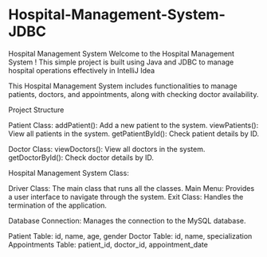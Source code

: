 # Hospital-Management-System-JDBC
Hospital Management System
Welcome to the Hospital Management System ! This simple project is built using Java and JDBC to manage hospital operations effectively in IntelliJ Idea

This Hospital Management System includes functionalities to manage patients, doctors, and appointments, along with checking doctor availability.

Project Structure

Patient Class:
addPatient(): Add a new patient to the system.
viewPatients(): View all patients in the system.
getPatientById(): Check patient details by ID.

Doctor Class:
viewDoctors(): View all doctors in the system.
getDoctorById(): Check doctor details by ID.

Hospital Management System Class:

Driver Class: The main class that runs all the classes.
Main Menu: Provides a user interface to navigate through the system.
Exit Class: Handles the termination of the application.

Database Connection: Manages the connection to the MySQL database.
 
Patient Table: id, name, age, gender
Doctor Table: id, name, specialization
Appointments Table: patient_id, doctor_id, appointment_date

